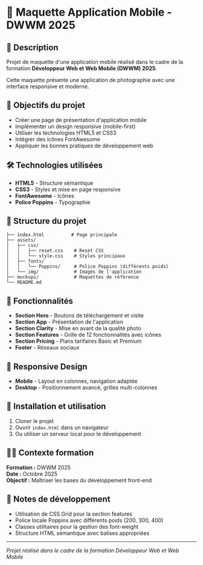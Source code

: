 <!-- FAIT AVEC COPILOT POUR L'EXEMPLE -->

# 📱 Maquette Application Mobile - DWWM 2025

## 📖 Description
Projet de maquette d'une application mobile réalisé dans le cadre de la formation **Développeur Web et Web Mobile (DWWM) 2025**.

Cette maquette présente une application de photographie avec une interface responsive et moderne.

## 🎯 Objectifs du projet
- Créer une page de présentation d'application mobile
- Implémenter un design responsive (mobile-first)
- Utiliser les technologies HTML5 et CSS3
- Intégrer des icônes FontAwesome
- Appliquer les bonnes pratiques de développement web

## 🛠️ Technologies utilisées
- **HTML5** - Structure sémantique
- **CSS3** - Styles et mise en page responsive
- **FontAwesome** - Icônes
- **Police Poppins** - Typographie

## 📁 Structure du projet
```
├── index.html          # Page principale
├── assets/
│   ├── css/
│   │   ├── reset.css    # Reset CSS
│   │   └── style.css    # Styles principaux
│   ├── fonts/
│   │   └── Poppins/     # Police Poppins (différents poids)
│   └── img/             # Images de l'application
├── mockups/             # Maquettes de référence
└── README.md
```

## 🎨 Fonctionnalités
- **Section Hero** - Boutons de téléchargement et visite
- **Section App** - Présentation de l'application
- **Section Clarity** - Mise en avant de la qualité photo
- **Section Features** - Grille de 12 fonctionnalités avec icônes
- **Section Pricing** - Plans tarifaires Basic et Premium
- **Footer** - Réseaux sociaux

## 📱 Responsive Design
- **Mobile** - Layout en colonnes, navigation adaptée
- **Desktop** - Positionnement avancé, grilles multi-colonnes

## 🚀 Installation et utilisation
1. Cloner le projet
2. Ouvrir `index.html` dans un navigateur
3. Ou utiliser un serveur local pour le développement

## 👨‍🎓 Contexte formation
**Formation :** DWWM 2025  
**Date :** Octobre 2025  
**Objectif :** Maîtriser les bases du développement front-end

## 📝 Notes de développement
- Utilisation de CSS Grid pour la section features
- Police locale Poppins avec différents poids (200, 300, 400)
- Classes utilitaires pour la gestion des font-weight
- Structure HTML sémantique avec balises appropriées

---
*Projet réalisé dans le cadre de la formation Développeur Web et Web Mobile*